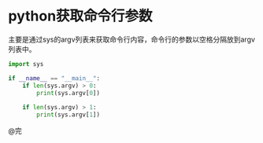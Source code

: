 python获取命令行参数
====

主要是通过sys的argv列表来获取命令行内容，命令行的参数以空格分隔放到argv列表中。

```python
import sys

if __name__ == "__main__":
    if len(sys.argv) > 0:
        print(sys.argv[0])
        
    if len(sys.argv) > 1:
        print(sys.argv[1])
```


@完
